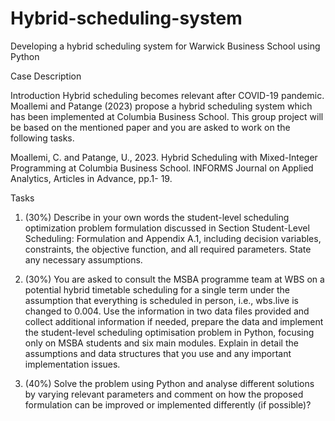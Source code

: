 # Hybrid-scheduling-system
Developing a hybrid scheduling system for Warwick Business School using Python

Case Description 

Introduction
Hybrid scheduling becomes relevant after COVID-19 pandemic. Moallemi and Patange (2023)
propose a hybrid scheduling system which has been implemented at Columbia Business
School. This group project will be based on the mentioned paper and you are asked to work
on the following tasks.

Moallemi, C. and Patange, U., 2023. Hybrid Scheduling with Mixed-Integer Programming at
Columbia Business School. INFORMS Journal on Applied Analytics, Articles in Advance, pp.1-
19.

Tasks
1. (30%) Describe in your own words the student-level scheduling optimization problem formulation discussed in Section Student-Level Scheduling: Formulation and Appendix A.1, including decision variables, constraints, the objective function, and all required parameters. State any necessary assumptions.

2. (30%) You are asked to consult the MSBA programme team at WBS on a potential hybrid timetable scheduling for a single term under the assumption that everything is scheduled in person, i.e., wbs.live is changed to 0.004. Use the information in two data files provided and collect additional information if needed, prepare the data and implement the student-level scheduling optimisation problem in Python, focusing only on MSBA students and six main modules. Explain in detail the assumptions and data structures that you use and any important implementation issues.

3. (40%) Solve the problem using Python and analyse different solutions by varying relevant parameters and comment on how the proposed formulation can be improved or implemented differently (if possible)? 
